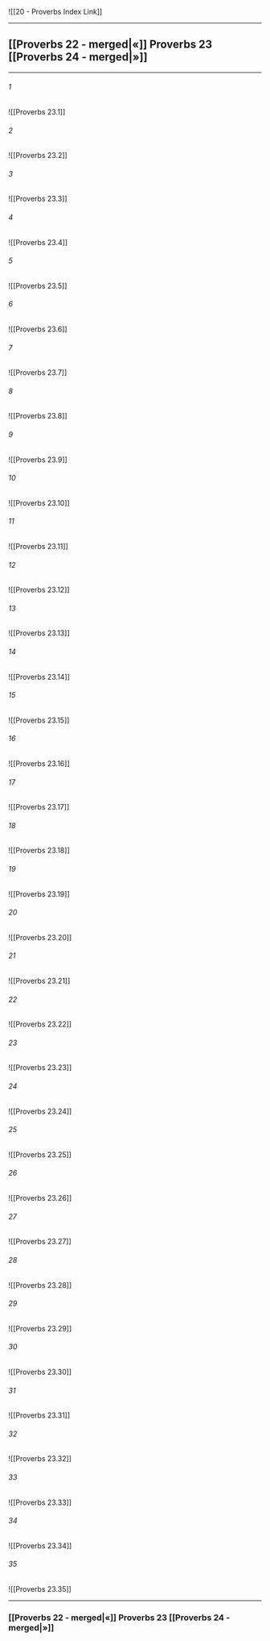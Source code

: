 ![[20 - Proverbs Index Link]]

---
##  [[Proverbs 22 - merged|«]] Proverbs 23 [[Proverbs 24 - merged|»]]

---

###### 1
![[Proverbs 23.1]] 

###### 2
![[Proverbs 23.2]] 

###### 3
![[Proverbs 23.3]] 

###### 4
![[Proverbs 23.4]]

###### 5 
![[Proverbs 23.5]] 

###### 6
![[Proverbs 23.6]] 

###### 7
![[Proverbs 23.7]] 

###### 8
![[Proverbs 23.8]] 

###### 9
![[Proverbs 23.9]] 

###### 10
![[Proverbs 23.10]] 

###### 11
![[Proverbs 23.11]] 

###### 12
![[Proverbs 23.12]]

###### 13
![[Proverbs 23.13]] 

###### 14
![[Proverbs 23.14]] 

###### 15
![[Proverbs 23.15]]

###### 16
![[Proverbs 23.16]] 

###### 17
![[Proverbs 23.17]]

###### 18
![[Proverbs 23.18]] 

###### 19
![[Proverbs 23.19]] 

###### 20
![[Proverbs 23.20]]

###### 21
![[Proverbs 23.21]] 

###### 22
![[Proverbs 23.22]] 

###### 23
![[Proverbs 23.23]]

###### 24
![[Proverbs 23.24]] 

###### 25
![[Proverbs 23.25]]

###### 26
![[Proverbs 23.26]] 

###### 27
![[Proverbs 23.27]] 

###### 28
![[Proverbs 23.28]]

###### 29
![[Proverbs 23.29]] 

###### 30
![[Proverbs 23.30]] 

###### 31
![[Proverbs 23.31]] 

###### 32
![[Proverbs 23.32]] 

###### 33
![[Proverbs 23.33]]

###### 34
![[Proverbs 23.34]] 

###### 35
![[Proverbs 23.35]]


---
###  [[Proverbs 22 - merged|«]] Proverbs 23 [[Proverbs 24 - merged|»]]